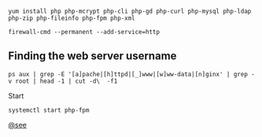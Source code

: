 



```
yum install php php-mcrypt php-cli php-gd php-curl php-mysql php-ldap php-zip php-fileinfo php-fpm php-xml
```



```
firewall-cmd --permanent --add-service=http
```



## Finding the web server username

```
ps aux | grep -E '[a]pache|[h]ttpd|[_]www|[w]ww-data|[n]ginx' | grep -v root | head -1 | cut -d\  -f1
```



Start

```
systemctl start php-fpm
```













[@see](https://www.tecmint.com/install-php-7-in-centos-7/)